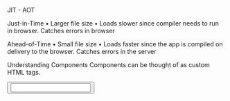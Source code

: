 JIT - AOT

Just-in-Time
• Larger file size
• Loads slower since compiler
needs to run in browser.
Catches errors in browser

Ahead-of-Time
• Small file size
• Loads faster since the app is
compiled on delivery to the
browser.
Catches errors in the server

Understanding Components
Components can be thought of as custom HTML tags.

<form>
<button>
<input>
<script>

External Templates and Styles

Learn how to break a component into separate files for organization
reasons

MVC
Model View Controller

Model = Data
View = HTML
Controller = Typescript Class
